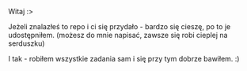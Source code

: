 Witaj :>

Jeżeli znalazłeś to repo i ci się przydało - bardzo się cieszę, po to je udostępniłem.
(możesz do mnie napisać, zawsze się robi cieplej na serduszku)

I tak - robiłem wszystkie zadania sam i się przy tym dobrze bawiłem. :)

